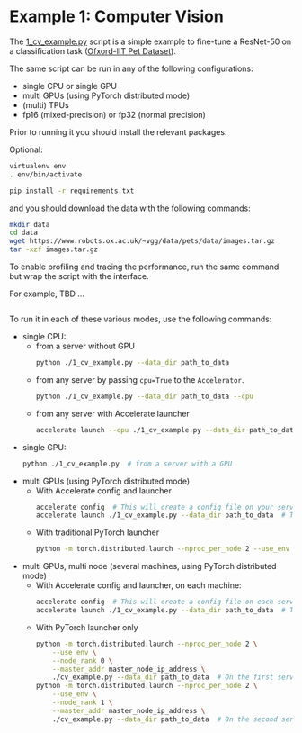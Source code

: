 # Example 1: Computer Vision

The [1_cv_example.py](./1_cv_example.py) script is a simple example to fine-tune a ResNet-50 on a classification task ([Ofxord-IIT Pet Dataset](https://www.robots.ox.ac.uk/~vgg/data/pets/)).

The same script can be run in any of the following configurations:
- single CPU or single GPU
- multi GPUs (using PyTorch distributed mode)
- (multi) TPUs
- fp16 (mixed-precision) or fp32 (normal precision)

Prior to running it you should install the relevant packages:

Optional:
```bash
virtualenv env
. env/bin/activate
```

```bash
pip install -r requirements.txt
```

and you should download the data with the following commands:

```bash
mkdir data
cd data
wget https://www.robots.ox.ac.uk/~vgg/data/pets/data/images.tar.gz
tar -xzf images.tar.gz
```

To enable profiling and tracing the performance, run the same command but wrap the script with the interface.

For example, TBD ...
```

```

To run it in each of these various modes, use the following commands:
- single CPU:
    * from a server without GPU
        ```bash
        python ./1_cv_example.py --data_dir path_to_data
        ```
    * from any server by passing `cpu=True` to the `Accelerator`.
        ```bash
        python ./1_cv_example.py --data_dir path_to_data --cpu
        ```
    * from any server with Accelerate launcher
        ```bash
        accelerate launch --cpu ./1_cv_example.py --data_dir path_to_data
        ```
- single GPU:
    ```bash
    python ./1_cv_example.py  # from a server with a GPU
    ```
- multi GPUs (using PyTorch distributed mode)
    * With Accelerate config and launcher
        ```bash
        accelerate config  # This will create a config file on your server
        accelerate launch ./1_cv_example.py --data_dir path_to_data  # This will run the script on your server
        ```
    * With traditional PyTorch launcher
        ```bash
        python -m torch.distributed.launch --nproc_per_node 2 --use_env ./1_cv_example.py --data_dir path_to_data
        ```
- multi GPUs, multi node (several machines, using PyTorch distributed mode)
    * With Accelerate config and launcher, on each machine:
        ```bash
        accelerate config  # This will create a config file on each server
        accelerate launch ./1_cv_example.py --data_dir path_to_data  # This will run the script on each server
        ```
    * With PyTorch launcher only
        ```bash
        python -m torch.distributed.launch --nproc_per_node 2 \
            --use_env \
            --node_rank 0 \
            --master_addr master_node_ip_address \
            ./cv_example.py --data_dir path_to_data  # On the first server
        python -m torch.distributed.launch --nproc_per_node 2 \
            --use_env \
            --node_rank 1 \
            --master_addr master_node_ip_address \
            ./cv_example.py --data_dir path_to_data  # On the second server
        ```
